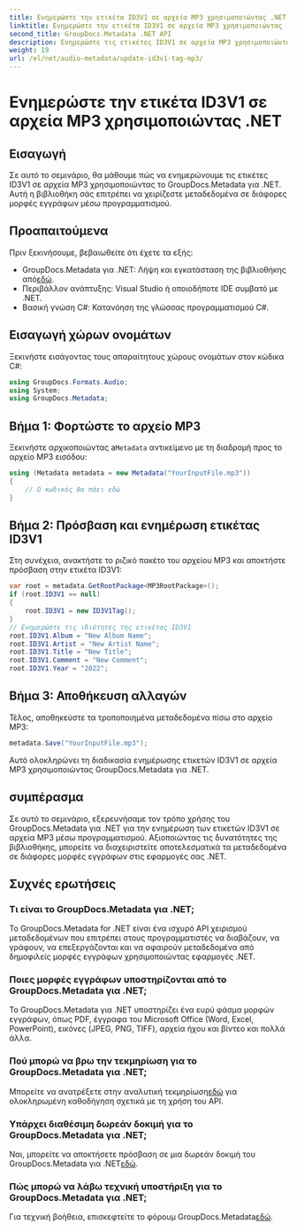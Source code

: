 ```yaml
---
title: Ενημερώστε την ετικέτα ID3V1 σε αρχεία MP3 χρησιμοποιώντας .NET
linktitle: Ενημερώστε την ετικέτα ID3V1 σε αρχεία MP3 χρησιμοποιώντας .NET
second_title: GroupDocs.Metadata .NET API
description: Ενημερώστε τις ετικέτες ID3V1 σε αρχεία MP3 χρησιμοποιώντας το GroupDocs.Metadata για .NET. Ακολουθήστε αυτό το σεμινάριο για εύκολο χειρισμό μεταδεδομένων στις εφαρμογές σας .NET.
weight: 19
url: /el/net/audio-metadata/update-id3v1-tag-mp3/
---
```


# Ενημερώστε την ετικέτα ID3V1 σε αρχεία MP3 χρησιμοποιώντας .NET

## Εισαγωγή
Σε αυτό το σεμινάριο, θα μάθουμε πώς να ενημερώνουμε τις ετικέτες ID3V1 σε αρχεία MP3 χρησιμοποιώντας το GroupDocs.Metadata για .NET. Αυτή η βιβλιοθήκη σάς επιτρέπει να χειρίζεστε μεταδεδομένα σε διάφορες μορφές εγγράφων μέσω προγραμματισμού.
## Προαπαιτούμενα
Πριν ξεκινήσουμε, βεβαιωθείτε ότι έχετε τα εξής:
- GroupDocs.Metadata για .NET: Λήψη και εγκατάσταση της βιβλιοθήκης από[εδώ](https://releases.groupdocs.com/metadata/net/).
- Περιβάλλον ανάπτυξης: Visual Studio ή οποιοδήποτε IDE συμβατό με .NET.
- Βασική γνώση C#: Κατανόηση της γλώσσας προγραμματισμού C#.

## Εισαγωγή χώρων ονομάτων
Ξεκινήστε εισάγοντας τους απαραίτητους χώρους ονομάτων στον κώδικα C#:
```csharp
using GroupDocs.Formats.Audio;
using System;
using GroupDocs.Metadata;
```
## Βήμα 1: Φορτώστε το αρχείο MP3
 Ξεκινήστε αρχικοποιώντας a`Metadata` αντικείμενο με τη διαδρομή προς το αρχείο MP3 εισόδου:
```csharp
using (Metadata metadata = new Metadata("YourInputFile.mp3"))
{
    // Ο κωδικός θα πάει εδώ
}
```
## Βήμα 2: Πρόσβαση και ενημέρωση ετικέτας ID3V1
Στη συνέχεια, ανακτήστε το ριζικό πακέτο του αρχείου MP3 και αποκτήστε πρόσβαση στην ετικέτα ID3V1:
```csharp
var root = metadata.GetRootPackage<MP3RootPackage>();
if (root.ID3V1 == null)
{
    root.ID3V1 = new ID3V1Tag();
}
// Ενημερώστε τις ιδιότητες της ετικέτας ID3V1
root.ID3V1.Album = "New Album Name";
root.ID3V1.Artist = "New Artist Name";
root.ID3V1.Title = "New Title";
root.ID3V1.Comment = "New Comment";
root.ID3V1.Year = "2022";
```
## Βήμα 3: Αποθήκευση αλλαγών
Τέλος, αποθηκεύστε τα τροποποιημένα μεταδεδομένα πίσω στο αρχείο MP3:
```csharp
metadata.Save("YourInputFile.mp3");
```
Αυτό ολοκληρώνει τη διαδικασία ενημέρωσης ετικετών ID3V1 σε αρχεία MP3 χρησιμοποιώντας GroupDocs.Metadata για .NET.

## συμπέρασμα
Σε αυτό το σεμινάριο, εξερευνήσαμε τον τρόπο χρήσης του GroupDocs.Metadata για .NET για την ενημέρωση των ετικετών ID3V1 σε αρχεία MP3 μέσω προγραμματισμού. Αξιοποιώντας τις δυνατότητες της βιβλιοθήκης, μπορείτε να διαχειριστείτε αποτελεσματικά τα μεταδεδομένα σε διάφορες μορφές εγγράφων στις εφαρμογές σας .NET.

## Συχνές ερωτήσεις
### Τι είναι το GroupDocs.Metadata για .NET;
Το GroupDocs.Metadata for .NET είναι ένα ισχυρό API χειρισμού μεταδεδομένων που επιτρέπει στους προγραμματιστές να διαβάζουν, να γράφουν, να επεξεργάζονται και να αφαιρούν μεταδεδομένα από δημοφιλείς μορφές εγγράφων χρησιμοποιώντας εφαρμογές .NET.
### Ποιες μορφές εγγράφων υποστηρίζονται από το GroupDocs.Metadata για .NET;
Το GroupDocs.Metadata για .NET υποστηρίζει ένα ευρύ φάσμα μορφών εγγράφων, όπως PDF, έγγραφα του Microsoft Office (Word, Excel, PowerPoint), εικόνες (JPEG, PNG, TIFF), αρχεία ήχου και βίντεο και πολλά άλλα.
### Πού μπορώ να βρω την τεκμηρίωση για το GroupDocs.Metadata για .NET;
 Μπορείτε να ανατρέξετε στην αναλυτική τεκμηρίωση[εδώ](https://tutorials.groupdocs.com/metadata/net/) για ολοκληρωμένη καθοδήγηση σχετικά με τη χρήση του API.
### Υπάρχει διαθέσιμη δωρεάν δοκιμή για το GroupDocs.Metadata για .NET;
 Ναι, μπορείτε να αποκτήσετε πρόσβαση σε μια δωρεάν δοκιμή του GroupDocs.Metadata για .NET[εδώ](https://releases.groupdocs.com/).
### Πώς μπορώ να λάβω τεχνική υποστήριξη για το GroupDocs.Metadata για .NET;
 Για τεχνική βοήθεια, επισκεφτείτε το φόρουμ GroupDocs.Metadata[εδώ](https://forum.groupdocs.com/c/metadata/14).